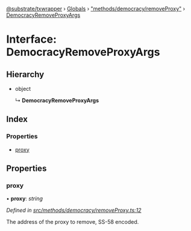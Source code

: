 [@substrate/txwrapper](../README.md) › [Globals](../globals.md) › ["methods/democracy/removeProxy"](../modules/_methods_democracy_removeproxy_.md) › [DemocracyRemoveProxyArgs](_methods_democracy_removeproxy_.democracyremoveproxyargs.md)

# Interface: DemocracyRemoveProxyArgs

## Hierarchy

* object

  ↳ **DemocracyRemoveProxyArgs**

## Index

### Properties

* [proxy](_methods_democracy_removeproxy_.democracyremoveproxyargs.md#proxy)

## Properties

###  proxy

• **proxy**: *string*

*Defined in [src/methods/democracy/removeProxy.ts:12](https://github.com/paritytech/txwrapper/blob/57a1bc2/src/methods/democracy/removeProxy.ts#L12)*

The address of the proxy to remove, SS-58 encoded.
